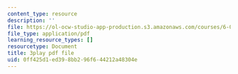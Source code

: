 ```yaml
---
content_type: resource
description: ''
file: https://ol-ocw-studio-app-production.s3.amazonaws.com/courses/6-01sc-introduction-to-electrical-engineering-and-computer-science-i-spring-2011/0ff425d1ed398bb296f644212a48304e_hdjWA3YcDII.pdf
file_type: application/pdf
learning_resource_types: []
resourcetype: Document
title: 3play pdf file
uid: 0ff425d1-ed39-8bb2-96f6-44212a48304e
---
```

